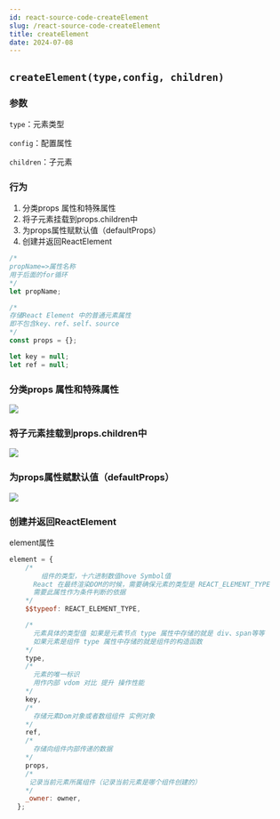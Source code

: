 ```yaml
---
id: react-source-code-createElement
slug: /react-source-code-createElement
title: createElement
date: 2024-07-08
---
```


## `createElement(type,config, children)` 

### 参数

`type`：元素类型

`config`：配置属性

`children`：子元素

### 行为

1. 分类props 属性和特殊属性
2. 将子元素挂载到props.children中
3. 为props属性赋默认值（defaultProps）
4. 创建并返回ReactElement

```javascript
/*
propName=>属性名称
用于后面的for循环
*/
let propName;

/*
存储React Element 中的普通元素属性 
即不包含key、ref、self、source
*/
const props = {};

let key = null;
let ref = null;
```

### 分类props 属性和特殊属性

![](https://gitee.com/lao-jiawei/photo-gallery/raw/master/images/react/createElement-2.jfif)

### 将子元素挂载到props.children中

![](https://gitee.com/lao-jiawei/photo-gallery/raw/master/images/react/createElement-3.jfif)

### 为props属性赋默认值（defaultProps）

![](https://gitee.com/lao-jiawei/photo-gallery/raw/master/images/react/createElement-4.jfif)

### 创建并返回ReactElement

element属性

````javascript
element = {
    /*
    	组件的类型，十六进制数值hove Symbol值
      React 在最终渲染DOM的时候，需要确保元素的类型是 REACT_ELEMENT_TYPE
      需要此属性作为条件判断的依据
    */
    $$typeof: REACT_ELEMENT_TYPE,

    /*
      元素具体的类型值 如果是元素节点 type 属性中存储的就是 div、span等等
      如果元素是组件 type 属性中存储的就是组件的构造函数
    */
    type,
    /*
      元素的唯一标识
      用作内部 vdom 对比 提升 操作性能
    */
    key,
    /*
      存储元素Dom对象或者数组组件 实例对象
    */
    ref,
    /*
      存储向组件内部传递的数据
    */
    props,
    /*
     记录当前元素所属组件（记录当前元素是哪个组件创建的）
    */
    _owner: owner,
  };
````



